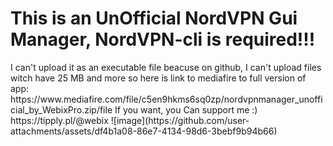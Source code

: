 <h1>This is an UnOfficial NordVPN Gui Manager, <b>NordVPN-cli is required!!!</b></h1>
I can't upload it as an executable file beacuse on github, I can't upload files witch have 25 MB and more
so here is link to mediafire to full version of app:
https://www.mediafire.com/file/c5en9hkms6sq0zp/nordvpnmanager_unofficial_by_WebixPro.zip/file
If you want, you Can support me :)
https://tipply.pl/@webix
![image](https://github.com/user-attachments/assets/df4b1a08-86e7-4134-98d6-3bebf9b94b66)
